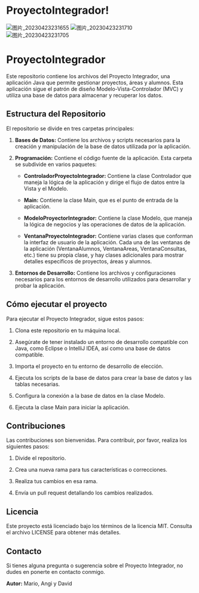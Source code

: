 # ProyectoIntegrador!
![图片_20230423231655](https://user-images.githubusercontent.com/118363138/233866748-c855f5fe-0375-46c0-af5b-8fb188e02ceb.png)
![图片_20230423231710](https://user-images.githubusercontent.com/118363138/233866750-26a70cee-e086-47ff-8bd0-7049575865c8.png)
![图片_20230423231705](https://user-images.githubusercontent.com/118363138/233866751-b9a01fc4-9d59-441f-9fa3-001c75df4452.png)

# ProyectoIntegrador

Este repositorio contiene los archivos del Proyecto Integrador, una aplicación Java que permite gestionar proyectos, áreas y alumnos. Esta aplicación sigue el patrón de diseño Modelo-Vista-Controlador (MVC) y utiliza una base de datos para almacenar y recuperar los datos.

## Estructura del Repositorio

El repositorio se divide en tres carpetas principales:

1. **Bases de Datos:** Contiene los archivos y scripts necesarios para la creación y manipulación de la base de datos utilizada por la aplicación.

2. **Programación:** Contiene el código fuente de la aplicación. Esta carpeta se subdivide en varios paquetes:

   - **ControladorProyectoIntegrador:** Contiene la clase Controlador que maneja la lógica de la aplicación y dirige el flujo de datos entre la Vista y el Modelo.

   - **Main:** Contiene la clase Main, que es el punto de entrada de la aplicación.

   - **ModeloProyectorIntegrador:** Contiene la clase Modelo, que maneja la lógica de negocios y las operaciones de datos de la aplicación.

   - **VentanaProyectoIntegrador:** Contiene varias clases que conforman la interfaz de usuario de la aplicación. Cada una de las ventanas de la aplicación (VentanaAlumnos, VentanaAreas, VentanaConsultas, etc.) tiene su propia clase, y hay clases adicionales para mostrar detalles específicos de proyectos, áreas y alumnos.

3. **Entornos de Desarrollo:** Contiene los archivos y configuraciones necesarios para los entornos de desarrollo utilizados para desarrollar y probar la aplicación.

## Cómo ejecutar el proyecto

Para ejecutar el Proyecto Integrador, sigue estos pasos:

1. Clona este repositorio en tu máquina local.

2. Asegúrate de tener instalado un entorno de desarrollo compatible con Java, como Eclipse o IntelliJ IDEA, así como una base de datos compatible.

3. Importa el proyecto en tu entorno de desarrollo de elección.

4. Ejecuta los scripts de la base de datos para crear la base de datos y las tablas necesarias.

5. Configura la conexión a la base de datos en la clase Modelo.

6. Ejecuta la clase Main para iniciar la aplicación.

## Contribuciones

Las contribuciones son bienvenidas. Para contribuir, por favor, realiza los siguientes pasos:

1. Divide el repositorio.

2. Crea una nueva rama para tus características o correcciones.

3. Realiza tus cambios en esa rama.

4. Envía un pull request detallando los cambios realizados.

## Licencia

Este proyecto está licenciado bajo los términos de la licencia MIT. Consulta el archivo LICENSE para obtener más detalles.

## Contacto

Si tienes alguna pregunta o sugerencia sobre el Proyecto Integrador, no dudes en ponerte en contacto conmigo.

**Autor:** Mario, Angi y David
